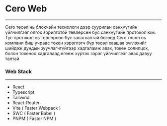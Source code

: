 # Cero Web
---
Cero төсөл нь блокчэйн технологи дээр суурилан санхүүгийн үйлчилгээг олгох зорилготой төвлөрсөн бус санхүүгийн протокол юм. Тус протокол нь төвлөрсөн бус засаглалтай бөгөөд Cero төсөл нь компани биш учраас токен хэрэглэгч бүр төсөл хаашаа зүглэхийг шийдэж дундын зуучлагчгүйгээр хадгаламж авах, токен солилцох, болон токеноо хадгалаад өгөөж хүртэх зэрэг үйлчилгээг авах давуу талтай

### Web Stack
---
 - React
 - Typescript
 - Tailwind
 - React-Router
 - Vite ( Faster Webpack )
 - SWC ( Faster Babel )
 - PNPM ( Faster NPM )
